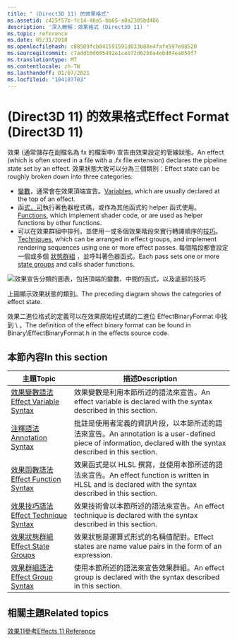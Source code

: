 ```yaml
---
title: " (Direct3D 11) 的效果格式"
ms.assetid: c425f57b-fc14-46a5-bb65-a0a2305bd406
description: '深入瞭解：效果格式 (Direct3D 11) '
ms.topic: reference
ms.date: 05/31/2018
ms.openlocfilehash: c08589fcb041591591d033b88e4fafe597e98520
ms.sourcegitcommit: c7add10d695482e1ceb72d62b8a4ebd84ea050f7
ms.translationtype: MT
ms.contentlocale: zh-TW
ms.lasthandoff: 01/07/2021
ms.locfileid: "104187703"
---
```

# <a name="effect-format-direct3d-11"></a><span data-ttu-id="b0694-103"> (Direct3D 11) 的效果格式</span><span class="sxs-lookup"><span data-stu-id="b0694-103">Effect Format (Direct3D 11)</span></span>

<span data-ttu-id="b0694-104">效果 (通常儲存在副檔名為 fx 的檔案中) 宣告由效果設定的管線狀態。</span><span class="sxs-lookup"><span data-stu-id="b0694-104">An effect (which is often stored in a file with a .fx file extension) declares the pipeline state set by an effect.</span></span> <span data-ttu-id="b0694-105">效果狀態大致可以分為三個類別：</span><span class="sxs-lookup"><span data-stu-id="b0694-105">Effect state can be roughly broken down into three categories:</span></span>

-   <span data-ttu-id="b0694-106">[變數](d3d11-effect-variable-syntax.md)，通常會在效果頂端宣告。</span><span class="sxs-lookup"><span data-stu-id="b0694-106">[Variables](d3d11-effect-variable-syntax.md), which are usually declared at the top of an effect.</span></span>
-   <span data-ttu-id="b0694-107">函[式，可](d3d11-effect-function-syntax.md)執行著色器程式碼，或作為其他函式的 helper 函式使用。</span><span class="sxs-lookup"><span data-stu-id="b0694-107">[Functions](d3d11-effect-function-syntax.md), which implement shader code, or are used as helper functions by other functions.</span></span>
-   <span data-ttu-id="b0694-108">可以在效果群組中排列，並使用一或多個效果階段來實行轉譯順序的[技巧](d3d11-effect-technique-syntax.md)。</span><span class="sxs-lookup"><span data-stu-id="b0694-108">[Techniques](d3d11-effect-technique-syntax.md), which can be arranged in effect groups, and implement rendering sequences using one or more effect passes.</span></span> <span data-ttu-id="b0694-109">每個階段都會設定一個或多個 [狀態群組](d3d11-effect-states.md) ，並呼叫著色器函式。</span><span class="sxs-lookup"><span data-stu-id="b0694-109">Each pass sets one or more [state groups](d3d11-effect-states.md) and calls shader functions.</span></span>

![效果宣告分類的圖表，包括頂端的變數、中間的函式，以及底部的技巧](images/d3d10-effect-intro.png)

<span data-ttu-id="b0694-111">上圖顯示效果狀態的類別。</span><span class="sxs-lookup"><span data-stu-id="b0694-111">The preceding diagram shows the categories of effect state.</span></span>

<span data-ttu-id="b0694-112">效果二進位格式的定義可以在效果原始程式碼的二進位 EffectBinaryFormat 中找到 \\ 。</span><span class="sxs-lookup"><span data-stu-id="b0694-112">The definition of the effect binary format can be found in Binary\\EffectBinaryFormat.h in the effects source code.</span></span>


## <a name="in-this-section"></a><span data-ttu-id="b0694-113">本節內容</span><span class="sxs-lookup"><span data-stu-id="b0694-113">In this section</span></span>



| <span data-ttu-id="b0694-114">主題</span><span class="sxs-lookup"><span data-stu-id="b0694-114">Topic</span></span>                                                                   | <span data-ttu-id="b0694-115">描述</span><span class="sxs-lookup"><span data-stu-id="b0694-115">Description</span></span>                                                                                                          |
|-------------------------------------------------------------------------|----------------------------------------------------------------------------------------------------------------------|
| [<span data-ttu-id="b0694-116">效果變數語法</span><span class="sxs-lookup"><span data-stu-id="b0694-116">Effect Variable Syntax</span></span>](d3d11-effect-variable-syntax.md)<br/>   | <span data-ttu-id="b0694-117">效果變數是利用本節所述的語法來宣告。</span><span class="sxs-lookup"><span data-stu-id="b0694-117">An effect variable is declared with the syntax described in this section.</span></span><br/>                                 |
| [<span data-ttu-id="b0694-118">注釋語法</span><span class="sxs-lookup"><span data-stu-id="b0694-118">Annotation Syntax</span></span>](d3d11-effect-annotation-syntax.md)<br/>      | <span data-ttu-id="b0694-119">批註是使用者定義的資訊片段，以本節所述的語法來宣告。</span><span class="sxs-lookup"><span data-stu-id="b0694-119">An annotation is a user-defined piece of information, declared with the syntax described in this section.</span></span><br/> |
| [<span data-ttu-id="b0694-120">效果函數語法</span><span class="sxs-lookup"><span data-stu-id="b0694-120">Effect Function Syntax</span></span>](d3d11-effect-function-syntax.md)<br/>   | <span data-ttu-id="b0694-121">效果函式是以 HLSL 撰寫，並使用本節所述的語法來宣告。</span><span class="sxs-lookup"><span data-stu-id="b0694-121">An effect function is written in HLSL and is declared with the syntax described in this section.</span></span><br/>          |
| [<span data-ttu-id="b0694-122">效果技巧語法</span><span class="sxs-lookup"><span data-stu-id="b0694-122">Effect Technique Syntax</span></span>](d3d11-effect-technique-syntax.md)<br/> | <span data-ttu-id="b0694-123">效果技術會以本節所述的語法來宣告。</span><span class="sxs-lookup"><span data-stu-id="b0694-123">An effect technique is declared with the syntax described in this section.</span></span><br/>                                |
| [<span data-ttu-id="b0694-124">效果狀態群組</span><span class="sxs-lookup"><span data-stu-id="b0694-124">Effect State Groups</span></span>](d3d11-effect-states.md)<br/>               | <span data-ttu-id="b0694-125">效果狀態是運算式形式的名稱值配對。</span><span class="sxs-lookup"><span data-stu-id="b0694-125">Effect states are name value pairs in the form of an expression.</span></span><br/>                                          |
| [<span data-ttu-id="b0694-126">效果群組語法</span><span class="sxs-lookup"><span data-stu-id="b0694-126">Effect Group Syntax</span></span>](d3d11-effect-group-syntax.md)<br/>         | <span data-ttu-id="b0694-127">使用本節所述的語法來宣告效果群組。</span><span class="sxs-lookup"><span data-stu-id="b0694-127">An effect group is declared with the syntax described in this section.</span></span><br/>                                    |



 

## <a name="related-topics"></a><span data-ttu-id="b0694-128">相關主題</span><span class="sxs-lookup"><span data-stu-id="b0694-128">Related topics</span></span>

<dl> <dt>

[<span data-ttu-id="b0694-129">效果11參考</span><span class="sxs-lookup"><span data-stu-id="b0694-129">Effects 11 Reference</span></span>](d3d11-graphics-reference-effects11.md)
</dt> </dl>

 

 





